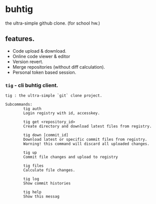 # buhtig
the ultra-simple github clone. (for school hw.)

## features.
* Code upload & download.
* Online code viewer & editor
* Version revert.
* Merge repositories (without diff calculation).
* Personal token based session.

### `tig` - cli buhtig client.
```
tig : the ultra-simple `git` clone project.

Subcommands:
        tig auth
        Login registry with id, accesskey.

        tig get <repository_id>
        Create directory and download latest files from registry.

        tig down [commit_id]
        Download latest or specific commit files from registry.  
        Warning! this command will discard all uploaded changes. 

        tig up
        Commit file changes and upload to registry

        tig files
        Calculate file changes.

        tig log
        Show commit histories

        tig help
        Show this messag
```
